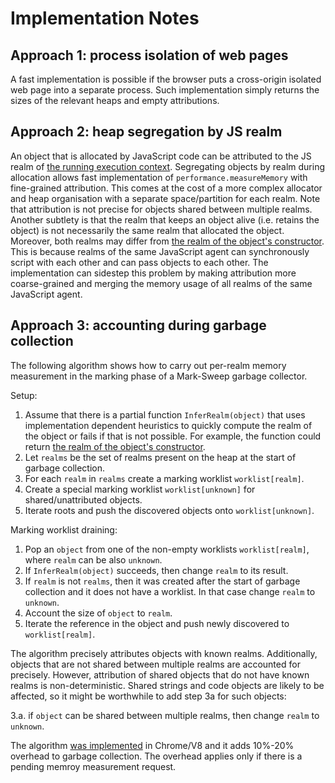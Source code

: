# Implementation Notes

## Approach 1: process isolation of web pages
A fast implementation is possible if the browser puts a cross-origin isolated web page into a separate process.
Such implementation simply returns the sizes of the relevant heaps and empty attributions.

## Approach 2: heap segregation by JS realm
An object that is allocated by JavaScript code can be attributed to the JS realm of [the running execution context](https://www.ecma-international.org/ecma-262/10.0/index.html#running-execution-context).
Segregating objects by realm during allocation allows fast implementation of `performance.measureMemory` with fine-grained attribution.
This comes at the cost of a more complex allocator and heap organisation with a separate space/partition for each realm.
Note that attribution is not precise for objects shared between multiple realms.
Another subtlety is that the realm that keeps an object alive (i.e. retains the object) is not necessarily the same realm that allocated the object.
Moreover, both realms may differ from [the realm of the object's constructor](https://tc39.es/ecma262/#sec-getfunctionrealm).
This is because realms of the same JavaScript agent can synchronously script with each other and can pass objects to each other.
The implementation can sidestep this problem by making attribution more coarse-grained and merging the memory usage of all realms of the same JavaScript agent.

## Approach 3: accounting during garbage collection
The following algorithm shows how to carry out per-realm memory measurement in the marking phase of a Mark-Sweep garbage collector.

Setup:

1. Assume that there is a partial function `InferRealm(object)` that uses implementation dependent heuristics to quickly compute the realm of the object or fails if that is not possible.
For example, the function could return [the realm of the object's constructor](https://tc39.es/ecma262/#sec-getfunctionrealm).
2. Let `realms` be the set of realms present on the heap at the start of garbage collection.
3. For each `realm` in `realms` create a marking worklist `worklist[realm]`.
4. Create a special marking worklist `worklist[unknown]` for shared/unattributed objects.
5. Iterate roots and push the discovered objects onto `worklist[unknown]`.

Marking worklist draining:
1. Pop an `object` from one of the non-empty worklists `worklist[realm]`, where `realm` can be also `unknown`.
2. If `InferRealm(object)` succeeds, then change `realm` to its result.
3. If `realm` is not `realms`, then it was created after the start of garbage collection and it does not have a worklist. In that case change `realm` to `unknown`.
4. Account the size of `object` to `realm`.
5. Iterate the reference in the object and push newly discovered to `worklist[realm]`.

The algorithm precisely attributes objects with known realms.
Additionally, objects that are not shared between multiple realms are accounted for precisely.
However, attribution of shared objects that do not have known realms is non-deterministic.
Shared strings and code objects are likely to be affected, so it might be worthwhile to add step 3a for such objects:

3.a. if `object` can be shared between multiple realms, then change `realm` to `unknown`.

The algorithm [was implemented](https://bugs.chromium.org/p/chromium/issues/detail?id=973627) in Chrome/V8 and it adds 10%-20% overhead to garbage collection.
The overhead applies only if there is a pending memroy measurement request.

